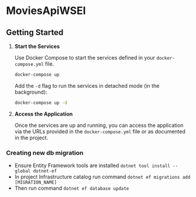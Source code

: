 # MoviesApiWSEI

## Getting Started


1. **Start the Services**

   Use Docker Compose to start the services defined in your `docker-compose.yml` file.

   ```bash
   docker-compose up
   ```

   Add the `-d` flag to run the services in detached mode (in the background):

   ```bash
   docker-compose up -d
   ```

2. **Access the Application**

   Once the services are up and running, you can access the application via the URLs provided in the `docker-compose.yml` file or as documented in the project.

### Creating new db migration
* Ensure Entity Framework tools are installed `dotnet tool install --global dotnet-ef`
* In project Infrastructure catalog run command `dotnet ef migrations add [MIGRATION_NAME]`
* Then run command `dotnet ef database update`